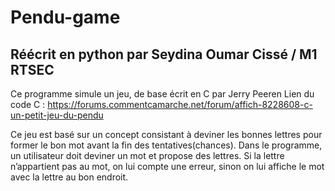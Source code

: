 # Pendu-game
## Réécrit en python par Seydina Oumar Cissé / M1 RTSEC

Ce programme simule un jeu, de base écrit en C par Jerry Peeren
Lien du code C : https://forums.commentcamarche.net/forum/affich-8228608-c-un-petit-jeu-du-pendu

Ce jeu est basé sur un concept consistant à deviner les bonnes lettres pour former le bon mot avant la fin des tentatives(chances).
Dans le programme, un utilisateur doit deviner un mot et propose des lettres.
Si la lettre n’appartient pas au mot, on lui compte une erreur, sinon on lui affiche le mot avec la lettre au
bon endroit.


